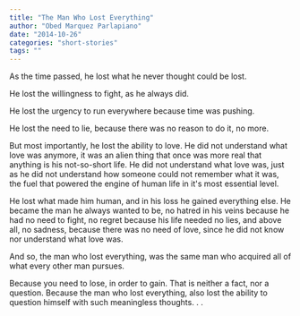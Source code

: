 ```yaml
---
title: "The Man Who Lost Everything"
author: "Obed Marquez Parlapiano"
date: "2014-10-26"
categories: "short-stories"
tags: ""
---
```


As the time passed, he lost what he never thought could be lost.

He lost the willingness to fight, as he always did.

He lost the urgency to run everywhere because time was pushing.

He lost the need to lie, because there was no reason to do it, no more.

But most importantly, he lost the ability to love. He did not understand what love was anymore, it was an alien thing that once was more real that anything is his not-so-short life. He did not understand what love was, just as he did not understand how someone could not remember what it was, the fuel that powered the engine of human life in it's most essential level.

He lost what made him human, and in his loss he gained everything else. He became the man he always wanted to be, no hatred in his veins because he had no need to fight, no regret because his life needed no lies, and above all, no sadness, because there was no need of love, since he did not know nor understand what love was.

And so, the man who lost everything, was the same man who acquired all of what every other man pursues.

Because you need to lose, in order to gain. That is neither a fact, nor a question. Because the man who lost everything, also lost the ability to question himself with such meaningless thoughts. . .
